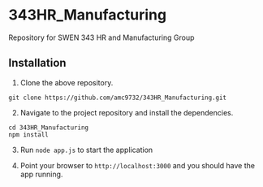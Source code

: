 # 343HR_Manufacturing
Repository for SWEN 343 HR and Manufacturing Group

## Installation
1) Clone the above repository.
```
git clone https://github.com/amc9732/343HR_Manufacturing.git
```

2) Navigate to the project repository and install the dependencies.
```
cd 343HR_Manufacturing
npm install
```

3) Run `node app.js` to start the application

4) Point your browser to `http://localhost:3000` and you should have the app running.